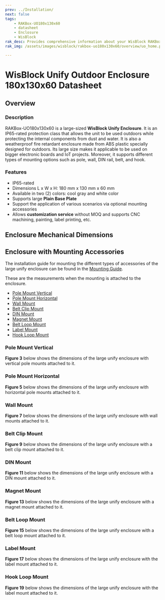 ```yaml
---
prev: ../Installation/
next: false
tags:
    - RAKBox-UO180x130x60
    - datasheet
    - Enclosure
    - WisBlock
rak_desc: Provides comprehensive information about your WisBlock RAKBox-UO180x130x60 Enclosure to help you use it. This information includes technical specifications and characteristics.
rak_img: /assets/images/wisblock/rakbox-uo180x130x60/overview/uo_home.png

---
```

# WisBlock Unify Outdoor Enclosure 180x130x60 Datasheet

## Overview

### Description

RAKBox-UO180x130x60 is a large-sized **WisBlock Unify Enclosure**. It is an IP65-rated protection class that allows the unit to be used outdoors while protecting the internal components from dust and water. It is also a weatherproof fire retardant enclosure made from ABS plastic specially designed for outdoors. Its large size makes it applicable to be used on bigger electronic boards and IoT projects. Moreover, it supports different types of mounting options such as pole, wall, DIN rail, belt, and hook.

### Features
- IP65-rated
- Dimensions L x W x H: 180&nbsp;mm x 130&nbsp;mm x 60&nbsp;mm
- Available in two (2) colors: cool gray and white color
- Supports large **Plain Base Plate**
- Support the application of various scenarios via optional mounting accessories
- Allows **customization service** without MOQ and supports CNC machining, painting, label printing, etc.

## Enclosure Mechanical Dimensions

<rk-img
  src="/assets/images/wisblock/rakbox-uo180x130x60/datasheet/l-enclosure.png"
  width="100%"
  caption="Large WisBlock Unify Enclosure dimensions"
/>

## Enclosure with Mounting Accessories

The installation guide for mounting the different types of accessories of the large unify enclosure can be found in the [Mounting Guide](/Product-Categories/WisBlock/RAKBox-UO180x130x60/Installation/#mounting-guide).

These are the measurements when the mounting is attached to the enclosure.

- [Pole Mount Vertical](#pole-mount-vertical)
- [Pole Mount Horizontal](#pole-mount-horizontal)
- [Wall Mount](#wall-mount)
- [Belt Clip Mount](#belt-clip-mount)
- [DIN Mount](#din-mount)
- [Magnet Mount](#magnet-mount)
- [Belt Loop Mount](#belt-loop-mount)
- [Label Mount](#label-mount)
- [Hook Loop Mount](#hook-loop-mount)

### Pole Mount Vertical

<rk-img
  src="/assets/images/wisblock/rakbox-uo180x130x60/datasheet/vertical-pole.png"
  width="60%"
  caption="Vertical pole mount"
/>

**Figure 3** below shows the dimensions of the large unify enclosure with vertical pole mounts attached to it.

<rk-img
  src="/assets/images/wisblock/rakbox-uo180x130x60/datasheet/vertical-pole-dim.png"
  width="60%"
  caption="Dimensions of the enclosure with vertical pole mount"
/>

### Pole Mount Horizontal

<rk-img
  src="/assets/images/wisblock/rakbox-uo180x130x60/datasheet/horizontal-pole.png"
  width="60%"
  caption="Horizontal pole mount"
/>

**Figure 5** below shows the dimensions of the large unify enclosure with horizontal pole mounts attached to it.

<rk-img
  src="/assets/images/wisblock/rakbox-uo180x130x60/datasheet/horizontal-pole-dim.png"
  width="60%"
  caption="Dimensions of the enclosure with horizontal pole mount"
/>

### Wall Mount

<rk-img
  src="/assets/images/wisblock/rakbox-uo180x130x60/datasheet/wall-mount.png"
  width="60%"
  caption="Wall mount"
/>

**Figure 7** below shows the dimensions of the large unify enclosure with wall mounts attached to it.

<rk-img
  src="/assets/images/wisblock/rakbox-uo180x130x60/datasheet/wall-mount-dim.png"
  width="60%"
  caption="Dimensions of the enclosure with wall mount"
/>


### Belt Clip Mount

<rk-img
  src="/assets/images/wisblock/rakbox-uo180x130x60/datasheet/belt-clip.png"
  width="60%"
  caption="Belt clip mount"
/>

**Figure 9** below shows the dimensions of the large unify enclosure with a belt clip mount attached to it.

<rk-img
  src="/assets/images/wisblock/rakbox-uo180x130x60/datasheet/belt-clip-dim.png"
  width="60%"
  caption="Dimensions of the enclosure with belt clip mount"
/>

### DIN Mount

<rk-img
  src="/assets/images/wisblock/rakbox-uo180x130x60/datasheet/din-mount.png"
  width="60%"
  caption="DIN mount"
/>

**Figure 11** below shows the dimensions of the large unify enclosure with a DIN mount attached to it.

<rk-img
  src="/assets/images/wisblock/rakbox-uo180x130x60/datasheet/din-mount-dim.png"
  width="60%"
  caption="Dimensions of the enclosure with DIN mount"
/>


### Magnet Mount

<rk-img
  src="/assets/images/wisblock/rakbox-uo180x130x60/datasheet/magnet-mount.png"
  width="60%"
  caption="Magnet mount"
/>

**Figure 13** below shows the dimensions of the large unify enclosure with a magnet mount attached to it.

<rk-img
  src="/assets/images/wisblock/rakbox-uo180x130x60/datasheet/magnet-mount-dim.png"
  width="60%"
  caption="Dimensions of the enclosure with magnet mount"
/>


### Belt Loop Mount

<rk-img
  src="/assets/images/wisblock/rakbox-uo180x130x60/datasheet/belt-loop.png"
  width="60%"
  caption="Belt loop mount"
/>

**Figure 15** below shows the dimensions of the large unify enclosure with a belt loop mount attached to it.

<rk-img
  src="/assets/images/wisblock/rakbox-uo180x130x60/datasheet/belt-loop-dim.png"
  width="60%"
  caption="Dimensions of the enclosure with belt loop mount"
/>


### Label Mount

<rk-img
  src="/assets/images/wisblock/rakbox-uo180x130x60/datasheet/label-mount.png"
  width="60%"
  caption="Label mount"
/>

**Figure 17** below shows the dimensions of the large unify enclosure with the label mount attached to it.

<rk-img
  src="/assets/images/wisblock/rakbox-uo180x130x60/datasheet/label-mount-dim.png"
  width="60%"
  caption="Dimensions of the enclosure with label mount"
/>


### Hook Loop Mount

<rk-img
  src="/assets/images/wisblock/rakbox-uo180x130x60/datasheet/hook-loop.png"
  width="60%"
  caption="Hook loop mount"
/>

**Figure 19** below shows the dimensions of the large unify enclosure with the label mount attached to it.

<rk-img
  src="/assets/images/wisblock/rakbox-uo180x130x60/datasheet/hook-loop-dim.png"
  width="60%"
  caption="Dimensions of the enclosure with hook loop mount"
/>
